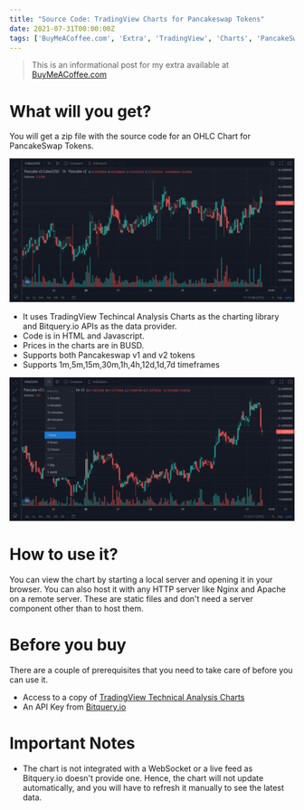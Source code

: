 ```yaml
---
title: "Source Code: TradingView Charts for Pancakeswap Tokens"
date: 2021-07-31T00:00:00Z
tags: ['BuyMeACoffee.com', 'Extra', 'TradingView', 'Charts', 'PancakeSwap' ]
---
```


> This is an informational post for my extra available at [BuyMeACoffee.com](https://www.buymeacoffee.com/abskmj/e/39007)

# What will you get?
You will get a zip file with the source code for an OHLC Chart for PancakeSwap Tokens.

![TradingView Chart](chart.png)

- It uses TradingView Techincal Analysis Charts as the charting library and Bitquery.io APIs as the data provider.
- Code is in HTML and Javascript.
- Prices in the charts are in BUSD.
- Supports both Pancakeswap v1 and v2 tokens
- Supports 1m,5m,15m,30m,1h,4h,12d,1d,7d timeframes

![TradingView Chart](timeframes.png)

# How to use it?
You can view the chart by starting a local server and opening it in your browser. You can also host it with any HTTP server like Nginx and Apache on a remote server. These are static files and don't need a server component other than to host them.

# Before you buy
There are a couple of prerequisites that you need to take care of before you can use it.
- Access to a copy of [TradingView Technical Analysis Charts](https://in.tradingview.com/HTML5-stock-forex-bitcoin-charting-library/?feature=technical-analysis-charts)
- An API Key from [Bitquery.io](https://bitquery.io/)

# Important Notes
- The chart is not integrated with a WebSocket or a live feed as Bitquery.io doesn't provide one. Hence, the chart will not update automatically, and you will have to refresh it manually to see the latest data.